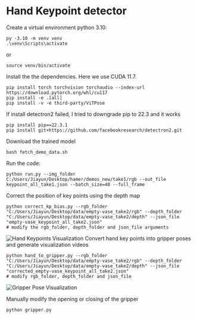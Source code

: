 # Hand Keypoint detector

Create a virtual environment python 3.10:


```
py -3.10 -m venv venv
.\venv\Scripts\activate
```
or

```
source venv/bin/activate
```

Install the the dependencies. Here we use CUDA 11.7.

```
pip install torch torchvision torchaudio --index-url https://download.pytorch.org/whl/cu117
pip install -e .[all]
pip install -v -e third-party/ViTPose

```

If install detectron2 failed, I tried to downgrade pip to 22.3 and it works

```
pip install pip==22.3.1   
pip install git+https://github.com/facebookresearch/detectron2.git             

```

Download the trained model

```
bash fetch_demo_data.sh

```

Run the code:

```
python run.py --img_folder C:/Users/Jiayun/Desktop/hamer/demos_new/take1/rgb --out_file keypoint_all_take1.json --batch_size=48 --full_frame

```
Correct the position of key points using the depth map
```
python correct_kp_bias.py --rgb_folder "C:/Users/Jiayun/Desktop/data/empty-vase_take2/rgb" --depth_folder "C:/Users/Jiayun/Desktop/data/empty-vase_take2/depth" --json_file "empty-vase_keypoint_all_take2.json"
# modify the rgb_folder, depth_folder and json_file arguments
```
![Hand Keypoints Visualization](demo_example/hand_keypoints.gif)
Convert hand key points into gripper poses and generate visualization videos
```
python hand_to_gripper.py --rgb_folder "C:/Users/Jiayun/Desktop/data/empty-vase_take2/rgb" --depth_folder "C:/Users/Jiayun/Desktop/data/empty-vase_take2/depth" --json_file "corrected_empty-vase_keypoint_all_take2.json" 
# modify rgb_folder, depth_folder and json_file
```
![Gripper Pose Visualization](demo_example/hand_to_gripper.gif)

Manually modify the opening or closing of the gripper
```
python gripper.py 
```
